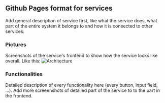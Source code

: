 ## Github Pages format for services

Add general description of service first, like what the service does, what part of the entire system it belongs to and how it is coneected to other services.

### Pictures

Screenshots of the service's frontend to show how the service looks like overall. 
Like this: 
![Architecture](https://github.com/ccims/overview-and-documentation/blob/master/Architektur%20Gesamtsystem%20Aktuell.jpg?raw=true)

### Functionalities

Detailed description of every functionality here (every button, input field, ...). Add more screeenshots of detailed part of the service to to the part in the frontend. 